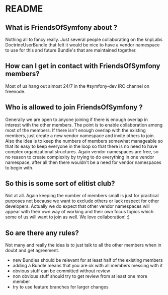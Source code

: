 README
======

What is FriendsOfSymfony about ?
--------------------------------

Nothing all to fancy really. Just several people collaborating on the knpLabs DoctrineUserBundle that felt it would be nice to have a vendor namespace to use for this and future Bundle's that are maintained together.

How can I get in contact with FriendsOfSymfony members?
-------------------------------------------------------

Most of us hang out almost 24/7 in the #symfony-dev IRC channel on freenode.

Who is allowed to join FriendsOfSymfony ?
-----------------------------------------

Generally we are open to anyone joining if there is enough overlap in interest with the other members. The point is to enable collaboration among most of the members. If there isn't enough overlap with the existing members, just create a new vendor namespace and invite others to join. Also the idea is to keep the numbers of members somewhat manageable so that its easy to keep everyone in the loop so that there is no need to have complex organizational structures. Again vendor namespaces are free, so no reason to create complexity by trying to do everything in one vendor namespace, after all then there wouldn't be a need for vendor namespaces to begin with.

So this is some sort of elitist club?
-------------------------------------

Not at all. Again keeping the number of members small is just for practical purposes not because we want to exclude others or lack respect for other developers. Actually we do expect that other vendor namespaces will appear with their own way of working and their own focus topics which some of us will want to join as well. We love collaboration! :)

So are there any rules?
-----------------------

Not many and really the idea is to just talk to all the other members when in doubt and get agreement.

 * new Bundles should be relevant for at least half of the existing members
 * adding a Bundle means that you are ok with all members messing with it
 * obvious stuff can be committed without review
 * non obvious stuff should try to get review from at least one more member
 * try to use feature branches for larger changes